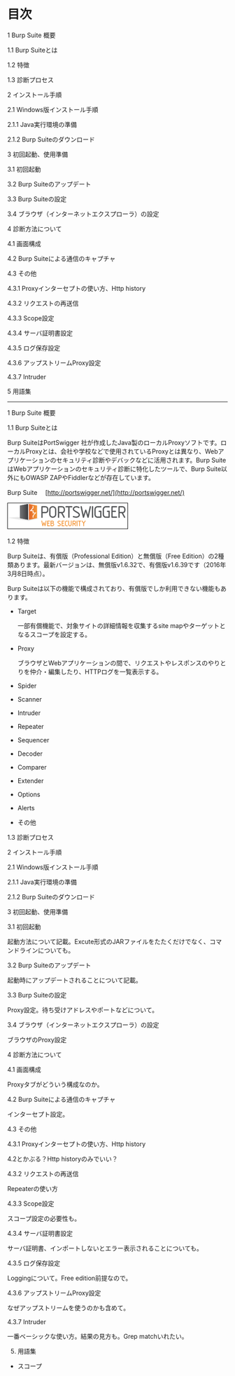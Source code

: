 # 目次
1 Burp Suite 概要

 1.1 Burp Suiteとは

 1.2 特徴

 1.3 診断プロセス

2 インストール手順

 2.1 Windows版インストール手順

  2.1.1 Java実行環境の準備

  2.1.2 Burp Suiteのダウンロード

3 初回起動、使用準備

 3.1 初回起動

 3.2 Burp Suiteのアップデート

 3.3 Burp Suiteの設定

 3.4 ブラウザ（インターネットエクスプローラ）の設定

4 診断方法について

 4.1 画面構成

 4.2 Burp Suiteによる通信のキャプチャ

 4.3 その他

  4.3.1 Proxyインターセプトの使い方、Http history

  4.3.2 リクエストの再送信

  4.3.3 Scope設定

  4.3.4 サーバ証明書設定

  4.3.5 ログ保存設定

  4.3.6 アップストリームProxy設定

  4.3.7 Intruder

 5 用語集


---

1 Burp Suite 概要

 1.1 Burp Suiteとは

 Burp SuiteはPortSwigger 社が作成したJava製のローカルProxyソフトです。ローカルProxyとは、会社や学校などで使用されているProxyとは異なり、Webアプリケーションのセキュリティ診断やデバックなどに活用されます。Burp SuiteはWebアプリケーションのセキュリティ診断に特化したツールで、Burp Suite以外にもOWASP ZAPやFiddlerなどが存在しています。

Burp Suite　 [http://portswigger.net/](http://portswigger.net/)

![Burp Suite](./img/logo.png "Burp Suite")

 1.2 特徴

Burp Suiteは、有償版（Professional Edition）と無償版（Free Edition）の2種類あります。最新バージョンは、無償版v1.6.32で、有償版v1.6.39です（2016年3月8日時点）。

Burp Suiteは以下の機能で構成されており、有償版でしか利用できない機能もあります。

- Target

	一部有償機能で、対象サイトの詳細情報を収集するsite mapやターゲットとなるスコープを設定する。

- Proxy

	ブラウザとWebアプリケーションの間で、リクエストやレスポンスのやりとりを仲介・編集したり、HTTPログを一覧表示する。

- Spider
- Scanner
- Intruder
- Repeater
- Sequencer
- Decoder
- Comparer
- Extender
- Options
- Alerts
- その他


 1.3 診断プロセス
 
2 インストール手順

 2.1 Windows版インストール手順

  2.1.1 Java実行環境の準備
  
  2.1.2 Burp Suiteのダウンロード

3 初回起動、使用準備

 3.1 初回起動

起動方法について記載。Excute形式のJARファイルをたたくだけでなく、コマンドラインについても。

 3.2 Burp Suiteのアップデート

起動時にアップデートされることについて記載。

 3.3 Burp Suiteの設定

Proxy設定。待ち受けアドレスやポートなどについて。

 3.4 ブラウザ（インターネットエクスプローラ）の設定

ブラウザのProxy設定

4 診断方法について

 4.1 画面構成

Proxyタブがどういう構成なのか。

 4.2 Burp Suiteによる通信のキャプチャ
 
インターセプト設定。

 4.3 その他
 
  4.3.1 Proxyインターセプトの使い方、Http history

4.2とかぶる？Http historyのみでいい？

  4.3.2 リクエストの再送信

Repeaterの使い方

  4.3.3 Scope設定

スコープ設定の必要性も。

  4.3.4 サーバ証明書設定

サーバ証明書、インポートしないとエラー表示されることについても。

  4.3.5 ログ保存設定

Loggingについて。Free edition前提なので。

  4.3.6 アップストリームProxy設定

なぜアップストリームを使うのかも含めて。

  4.3.7 Intruder

一番ベーシックな使い方。結果の見方も。Grep matchいれたい。

5. 用語集

- スコープ

